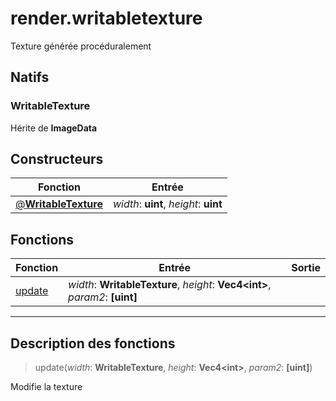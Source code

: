# render.writabletexture

Texture générée procéduralement
## Natifs
### WritableTexture
Hérite de **ImageData**
## Constructeurs
|Fonction|Entrée|
|-|-|
|[@**WritableTexture**](#ctor_0)| *width*: **uint**,  *height*: **uint**|
## Fonctions
|Fonction|Entrée|Sortie|
|-|-|-|
|[update](#func_0)|*width*: **WritableTexture**, *height*: **Vec4\<int>**, *param2*: **[uint]**||


***
## Description des fonctions

<a id="func_0"></a>
> update(*width*: **WritableTexture**, *height*: **Vec4\<int>**, *param2*: **[uint]**)

Modifie la texture

